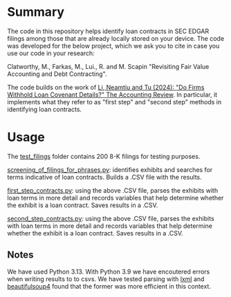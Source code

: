 # Summary
The code in this repository helps identify loan contracts in SEC EDGAR filings among those that are already locally stored on your device.
The code was developed for the below project, which we ask you to cite in case you use our code in your research:

Clatworthy, M., Farkas, M., Lui., R. and M. Scapin "Revisiting Fair Value Accounting and Debt Contracting".

The code builds on the work of [Li, Neamtiu and Tu (2024): "Do Firms Withhold Loan Covenant Details?" The Accounting Review](https://doi.org/10.2308/TAR-2020-0445). In particular, it implements what they refer to as "first step" and "second step" methods in identifying loan contracts.

# Usage

The [test_filings](https://github.com/mikifarkas/sec-edgar-loan-contracts/tree/master/test_filings) folder contains 200 8-K filings for testing purposes.

[screening_of_filings_for_phrases.py](https://github.com/mikifarkas/sec-edgar-loan-contracts/blob/master/screening_of_filings_for_phrases.py): identifies exhibits and searches for terms indicative of loan contracts. Builds a .CSV file with the results.

[first_step_contracts.py](https://github.com/mikifarkas/sec-edgar-loan-contracts/blob/master/first_step_contracts.py): using the above .CSV file, parses the exhibits with loan terms in more detail and records variables that help determine whether the exhibit is a loan contract. Saves results in a .CSV.

[second_step_contracts.py](https://github.com/mikifarkas/sec-edgar-loan-contracts/blob/master/second_step_contracts.py): using the above .CSV file, parses the exhibits with loan terms in more detail and records variables that help determine whether the exhibit is a loan contract. Saves results in a .CSV.

## Notes

We have used Python 3.13. With Python 3.9 we have encoutered errors when writing results to to csvs. We have tested parsing with [lxml](https://lxml.de/) and [beautifulsoup4](https://pypi.org/project/beautifulsoup4/) found that the former was more efficient in this context.
